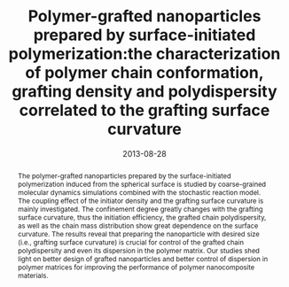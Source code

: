 ---
title: "Polymer-grafted nanoparticles prepared by surface-initiated  polymerization:the characterization of polymer chain conformation,  grafting density and polydispersity correlated to the grafting surface  curvature"
authors:
- Yao-Hong Xue
- You-Liang Zhu
- Wei Quan
- Fu-Heng Qu
- Cheng Han
- Jing-Tao Fan
- Hong Liu
date: "2013-08-28"
doi: "10.1039/C3CP51960K"
publication_types: ["期刊文章"]
publication: "Physical Chemistry Chemical Physics"
publication_short: "Phys. Chem. Chem. Phys."
abstract: "<!--more-->
The polymer-grafted nanoparticles prepared by the  surface-initiated polymerization induced from the spherical surface is  studied by coarse-grained molecular dynamics simulations combined with  the stochastic reaction model. The coupling effect of the initiator  density and the grafting surface curvature is mainly investigated. The  confinement degree greatly changes with the grafting surface curvature,  thus the initiation efficiency, the grafted chain polydispersity, as  well as the chain mass distribution show great dependence on the surface  curvature. The results reveal that preparing the nanoparticle with  desired size (i.e., grafting surface curvature) is crucial for control  of the grafted chain polydispersity and even its dispersion in the  polymer matrix. Our studies shed light on better design of grafted  nanoparticles and better control of dispersion in polymer matrices for  improving the performance of polymer nanocomposite materials."
url_pdf: "https://pubs.rsc.org/en/content/articlelanding/2013/cp/c3cp51960k"
---